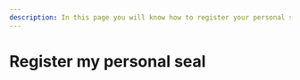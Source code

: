 ```yaml
---
description: In this page you will know how to register your personal seal on the vaulth dashboard
---
```


# Register my personal seal

